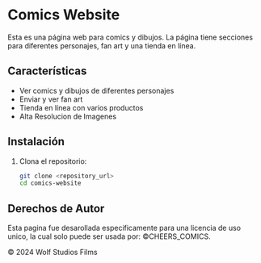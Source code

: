 # Comics Website

Esta es una página web para comics y dibujos. La página tiene secciones para diferentes personajes, fan art y una tienda en línea.

## Características

- Ver comics y dibujos de diferentes personajes
- Enviar y ver fan art
- Tienda en línea con varios productos
- Alta Resolucion de Imagenes

## Instalación

1. Clona el repositorio:
   ```bash
   git clone <repository_url>
   cd comics-website

## Derechos de Autor

Esta pagina fue desarollada especificamente para una licencia de uso unico, la cual solo puede
ser usada por: ©CHEERS_COMICS.

© 2024 Wolf Studios Films
